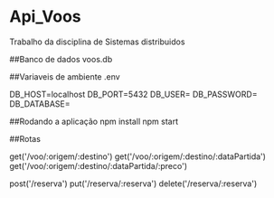 # Api_Voos
Trabalho da disciplina de Sistemas distribuidos

##Banco de dados
voos.db

##Variaveis de ambiente
.env

DB_HOST=localhost
DB_PORT=5432
DB_USER=
DB_PASSWORD=
DB_DATABASE=


##Rodando a aplicação
npm install
npm start


##Rotas

get('/voo/:origem/:destino')
get('/voo/:origem/:destino/:dataPartida')
get('/voo/:origem/:destino/:dataPartida/:preco')


post('/reserva')
put('/reserva/:reserva')
delete('/reserva/:reserva')
